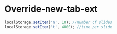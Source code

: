 # Override-new-tab-ext

```javascript
localStorage.setItem('n', 10); //number of slides
localStorage.setItem('t', 4000); //time per slide
```
